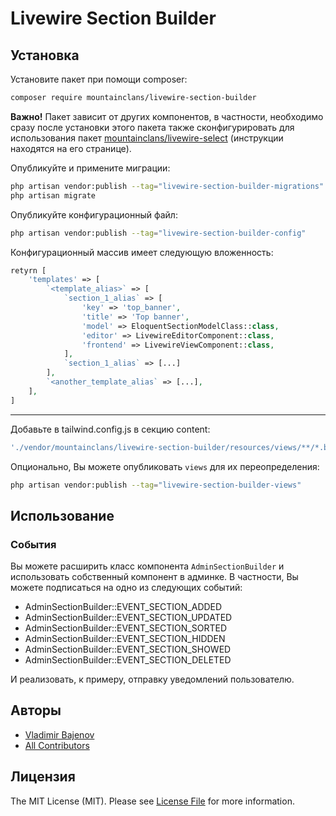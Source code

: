 # Livewire Section Builder

## Установка

Установите пакет при помощи composer:

```bash
composer require mountainclans/livewire-section-builder
```

**Важно!** Пакет зависит от других компонентов, в частности, необходимо сразу после установки этого пакета также сконфигурировать для использования пакет [mountainclans/livewire-select](https://github.com/mountainclans/livewire-select) (инструкции находятся на его странице).

Опубликуйте и примените миграции:

```bash
php artisan vendor:publish --tag="livewire-section-builder-migrations"
php artisan migrate
```

Опубликуйте конфигурационный файл:

```bash
php artisan vendor:publish --tag="livewire-section-builder-config"
```

Конфигурационный массив имеет следующую вложенность:
```php
retyrn [
    'templates' => [
        `<template_alias>` => [
            `section_1_alias` => [
                'key' => 'top_banner',
                'title' => 'Top banner',
                'model' => EloquentSectionModelClass::class,
                'editor' => LivewireEditorComponent::class,
                'frontend' => LivewireViewComponent::class,
            ],
            `section_1_alias` => [...]
        ],
        `<another_template_alias` => [...], 
    ],
]
```

---

Добавьте в tailwind.config.js в секцию content:

```js
'./vendor/mountainclans/livewire-section-builder/resources/views/**/*.blade.php'
```

Опционально, Вы можете опубликовать `views` для их переопределения:

```bash
php artisan vendor:publish --tag="livewire-section-builder-views"
```

## Использование

### События

Вы можете расширить класс компонента `AdminSectionBuilder` и использовать собственный компонент в админке. В частности, Вы можете подписаться на одно из следующих событий:

-  AdminSectionBuilder::EVENT_SECTION_ADDED
-  AdminSectionBuilder::EVENT_SECTION_UPDATED
-  AdminSectionBuilder::EVENT_SECTION_SORTED
-  AdminSectionBuilder::EVENT_SECTION_HIDDEN
-  AdminSectionBuilder::EVENT_SECTION_SHOWED
-  AdminSectionBuilder::EVENT_SECTION_DELETED

И реализовать, к примеру, отправку уведомлений пользователю.

## Авторы

- [Vladimir Bajenov](https://github.com/mountainclans)
- [All Contributors](../../contributors)

## Лицензия

The MIT License (MIT). Please see [License File](LICENSE.md) for more information.

